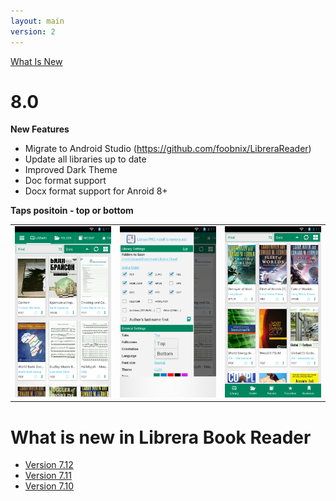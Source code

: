 ```yaml
---
layout: main
version: 2
---
```

[What Is New](/wiki/what-is-new)

# 8.0

**New Features**

* Migrate to Android Studio (https://github.com/foobnix/LibreraReader)
* Update all libraries up to date
* Improved Dark Theme
* Doc format support
* Docx format support for Anroid 8+

**Taps positoin - top or bottom**

||||
|-|-|-|
|![](2.png)|![](3.png)|![](1.png)|

# What is new in Librera Book Reader

* [Version 7.12](/wiki/what-is-new/7.12/)
* [Version 7.11](/wiki/what-is-new/7.11/)
* [Version 7.10](/wiki/what-is-new/7.10/)
